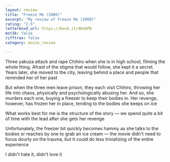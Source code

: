 ```yaml
---
layout: review
title: "Freeze Me (2000)"
excerpt: "My review of Freeze Me (2000)"
rating: "2.5"
letterboxd_url: https://boxd.it/4DnbPD
mst3k: false
rifftrax: false
category: movie_review

---
```


Three yakuza attack and rape Chihiro when she is in high school, filming the whole thing. Afraid of the stigma that would follow, she kept it a secret. Years later, she moved to the city, leaving behind a place and people that reminded her of her past

But when the three men leave prison, they each visit Chihiro, throwing her life into chaos, physically and psychologically abusing her. And so, she murders each one, buying a freezer to keep their bodies in. Her revenge, however, has frozen her in place, tending to the bodies she keeps on ice

What works best for me is the structure of the story — we spend quite a bit of time with the lead after she gets her revenge

Unfortunately, the freezer bit quickly becomes hammy as she talks to the bodies or reaches by one to grab an ice cream — the movie didn't need to focus dourly on the trauma, but it could do less trivializing of the entire experience

I didn't hate it, didn't love it